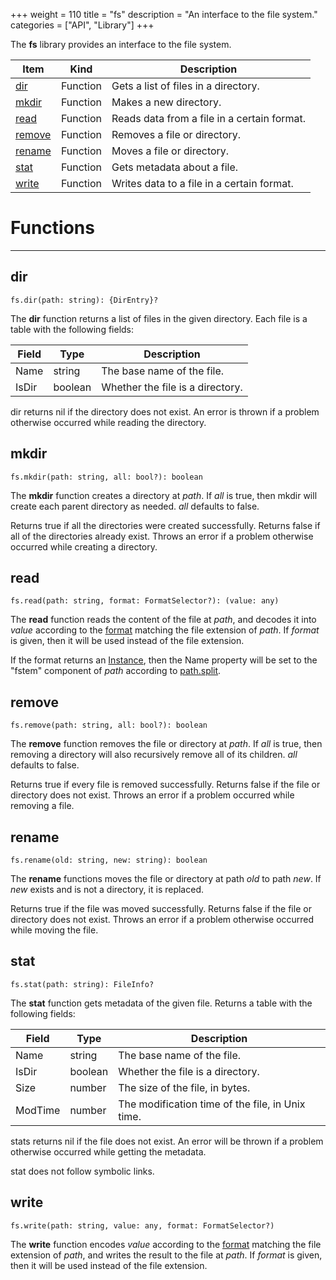 +++
weight = 110
title = "fs"
description = "An interface to the file system."
categories = ["API", "Library"]
+++

The **fs** library provides an interface to the file system.

<div class="api-list one two">

| Item | Kind | Description |
| --- | --- | --- |
| [dir](#dir) | Function | Gets a list of files in a directory. |
| [mkdir](#mkdir) | Function | Makes a new directory. |
| [read](#read) | Function | Reads data from a file in a certain format. |
| [remove](#remove) | Function | Removes a file or directory. |
| [rename](#rename) | Function | Moves a file or directory. |
| [stat](#stat) | Function | Gets metadata about a file. |
| [write](#write) | Function | Writes data to a file in a certain format. |

</div>

# Functions

----

## dir

 `fs.dir(path: string): {DirEntry}?`

The **dir** function returns a list of files in the given directory. Each
file is a table with the following fields:

| Field | Type | Description |
| --- | --- | --- |
| Name | string | The base name of the file. |
| IsDir | boolean | Whether the file is a directory. |

dir returns nil if the directory does not exist. An error is thrown if a
problem otherwise occurred while reading the directory.

## mkdir

 `fs.mkdir(path: string, all: bool?): boolean`

The **mkdir** function creates a directory at *path*. If *all*
is true, then mkdir will create each parent directory as needed. *all*
defaults to false.

Returns true if all the directories were created successfully. Returns false
if all of the directories already exist. Throws an error if a problem otherwise
occurred while creating a directory.

## read

 `fs.read(path: string, format: FormatSelector?): (value: any)`

The **read** function reads the content of the file at *path*, and
decodes it into *value* according to the [format](/api/formats)
matching the file extension of *path*. If *format* is given, then it
will be used instead of the file extension.

If the format returns an [Instance](/api/types/Instance), then the Name property will be
set to the "fstem" component of *path* according to [path.split](/api/libraries/path#split).

## remove

 `fs.remove(path: string, all: bool?): boolean`

The **remove** function removes the file or directory at *path*. If
*all* is true, then removing a directory will also recursively remove all
of its children. *all* defaults to false.

Returns true if every file is removed successfully. Returns false if the file
or directory does not exist. Throws an error if a problem occurred while
removing a file.

## rename

 `fs.rename(old: string, new: string): boolean`

The **rename** functions moves the file or directory at path *old* to
path *new*. If *new* exists and is not a directory, it is
replaced.

Returns true if the file was moved successfully. Returns false if the file or
directory does not exist. Throws an error if a problem otherwise occurred while
moving the file.

## stat

 `fs.stat(path: string): FileInfo?`

The **stat** function gets metadata of the given file. Returns a table
with the following fields:

| Field | Type | Description |
| --- | --- | --- |
| Name | string | The base name of the file. |
| IsDir | boolean | Whether the file is a directory. |
| Size | number | The size of the file, in bytes. |
| ModTime | number | The modification time of the file, in Unix time. |

stats returns nil if the file does not exist. An error will be thrown if a
problem otherwise occurred while getting the metadata.

stat does not follow symbolic links.

## write

 `fs.write(path: string, value: any, format: FormatSelector?)`

The **write** function encodes *value* according to the [format](/api/formats) matching the file extension of *path*, and
writes the result to the file at *path*. If *format* is given, then it
will be used instead of the file extension.